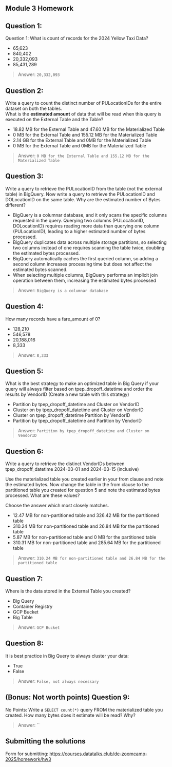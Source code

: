 ## Module 3 Homework

## Question 1:
Question 1: What is count of records for the 2024 Yellow Taxi Data?
- 65,623
- 840,402
- 20,332,093
- 85,431,289
> 
> Answer: `20,332,093`

## Question 2:
Write a query to count the distinct number of PULocationIDs for the entire dataset on both the tables.</br> 
What is the **estimated amount** of data that will be read when this query is executed on the External Table and the Table?

- 18.82 MB for the External Table and 47.60 MB for the Materialized Table
- 0 MB for the External Table and 155.12 MB for the Materialized Table
- 2.14 GB for the External Table and 0MB for the Materialized Table
- 0 MB for the External Table and 0MB for the Materialized Table

> Answer: `0 MB for the External Table and 155.12 MB for the Materialized Table`

## Question 3:
Write a query to retrieve the PULocationID from the table (not the external table) in BigQuery. Now write a query to retrieve the PULocationID and DOLocationID on the same table. Why are the estimated number of Bytes different?
- BigQuery is a columnar database, and it only scans the specific columns requested in the query. Querying two columns (PULocationID, DOLocationID) requires 
reading more data than querying one column (PULocationID), leading to a higher estimated number of bytes processed.
- BigQuery duplicates data across multiple storage partitions, so selecting two columns instead of one requires scanning the table twice, 
doubling the estimated bytes processed.
- BigQuery automatically caches the first queried column, so adding a second column increases processing time but does not affect the estimated bytes scanned.
- When selecting multiple columns, BigQuery performs an implicit join operation between them, increasing the estimated bytes processed

> Answer: `BigQuery is a columnar database`

## Question 4:
How many records have a fare_amount of 0?
- 128,210
- 546,578
- 20,188,016
- 8,333

> Answer: `8,333`

## Question 5:
What is the best strategy to make an optimized table in Big Query if your query will always filter based on tpep_dropoff_datetime and order the results by VendorID (Create a new table with this strategy)
- Partition by tpep_dropoff_datetime and Cluster on VendorID
- Cluster on by tpep_dropoff_datetime and Cluster on VendorID
- Cluster on tpep_dropoff_datetime Partition by VendorID
- Partition by tpep_dropoff_datetime and Partition by VendorID

> Answer: `Partition by tpep_dropoff_datetime and Cluster on VendorID`

## Question 6:
Write a query to retrieve the distinct VendorIDs between tpep_dropoff_datetime
2024-03-01 and 2024-03-15 (inclusive)</br>

Use the materialized table you created earlier in your from clause and note the estimated bytes. Now change the table in the from clause to the partitioned table you created for question 5 and note the estimated bytes processed. What are these values? </br>

Choose the answer which most closely matches.</br> 

- 12.47 MB for non-partitioned table and 326.42 MB for the partitioned table
- 310.24 MB for non-partitioned table and 26.84 MB for the partitioned table
- 5.87 MB for non-partitioned table and 0 MB for the partitioned table
- 310.31 MB for non-partitioned table and 285.64 MB for the partitioned table

> Answer: `310.24 MB for non-partitioned table and 26.84 MB for the partitioned table`

## Question 7: 
Where is the data stored in the External Table you created?

- Big Query
- Container Registry
- GCP Bucket
- Big Table

> Answer: `GCP Bucket`

## Question 8:
It is best practice in Big Query to always cluster your data:
- True
- False

> Answer: `False, not always necessary`

## (Bonus: Not worth points) Question 9:
No Points: Write a `SELECT count(*)` query FROM the materialized table you created. How many bytes does it estimate will be read? Why?

> Answer: ``

## Submitting the solutions

Form for submitting: https://courses.datatalks.club/de-zoomcamp-2025/homework/hw3
